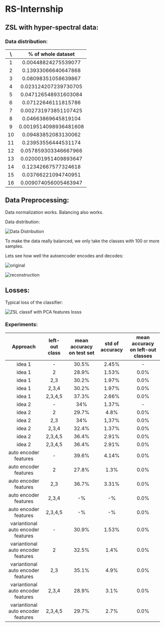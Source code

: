 # RS-Internship

## ZSL with hyper-spectral data:

### Data distribution:

| \            | % of whole dataset |
|:-----------: |:------------------:|
|      1       | 0.00448824275539077 |
|      2       | 0.13933066640647868  |
|      3       | 0.08098351058639867 |
|      4       | 0.023124207239730705|
|      5       | 0.047126548931603084|
|      6       | 0.07122646111815786|
|      7       | 0.002731973851107425|
|      8       | 0.04663869645819104|
|      9       | 0.0019514098936481608|
|     10       | 0.09483852083130062|
|     11       | 0.23953556444531174|
|     12       | 0.057859303346667966|
|     13       | 0.020001951409893647|
|     14       | 0.12342667577324618|
|     15       | 0.03766221094740951|
|     16       | 0.009074056005463947|


## Data Preprocessing:
Data normalization works. Balancing also works.

Data distribution:

![Data Distribution](https://github.com/STrucks/RS-Internship/blob/master/exploration%20imgs/balanced_dataset.png)

To make the data really balanced, we only take the classes with 100 or more samples.

Lets see how well the autoencoder encodes and decodes:

![original](https://github.com/STrucks/RS-Internship/blob/master/exploration%20imgs/original_example.png)

![reconstruction](https://github.com/STrucks/RS-Internship/blob/master/exploration%20imgs/reconstruction_example.png)

## Losses:
Typical loss of the classifier:

![ZSL classif with PCA features losss](https://github.com/STrucks/RS-Internship/blob/master/exploration%20imgs/loss_with_pca_features.png)


### Experiments:
| Approach           | left-out class | mean accuracy on test set | std of accuracy | mean accuracy on left-out classes
|:-----------: |:------------------:|:------------------:|:------------------:|:------------------:|
|     idea 1                                     | - | 30.5% | 2.45% | - |
|     idea 1                                     | 2 | 28.9% | 1.53% | 0.0%|
|     idea 1                                     | 2,3 | 30.2% | 1.97% | 0.0%|
|     idea 1                                     | 2,3,4 | 30.2% | 1.97% | 0.0%|
|     idea 1                                     | 2,3,4,5 | 37.3% | 2.66% | 0.0%|
|     idea 2                                     | - | 34% | 1.37% | - |
|     idea 2                                     | 2 | 29.7% | 4.8% | 0.0%|
|     idea 2                                     | 2,3 | 34% | 1,37% | 0.0%|
|     idea 2                                     | 2,3,4 | 32.4% | 1.37% | 0.0%|
|     idea 2                                     | 2,3,4,5 | 36.4% | 2.91% | 0.0%|
|     idea 2                                     | 2,3,4,5 | 36.4% | 2.91% | 0.0%|
|     auto encoder features                      | - | 39.6% | 4.14% | 0.0%|
|     auto encoder features                      | 2 | 27.8% | 1.3% | 0.0%|
|     auto encoder features                      | 2,3 | 36.7% | 3.31% | 0.0%|
|     auto encoder features                      | 2,3,4 | -% | -% | 0.0%|
|     auto encoder features                      | 2,3,4,5 | -% | -% | 0.0%|
|     variantional auto encoder features         | - | 30.9% | 1.53% | 0.0%|
|     variantional auto encoder features         | 2 | 32.5% | 1.4% | 0.0%|
|     variantional auto encoder features         | 2,3 | 35.1% | 4.9% | 0.0%|
|     variantional auto encoder features         | 2,3,4 | 28.9% | 3.1% | 0.0%|
|     variantional auto encoder features         | 2,3,4,5 | 29.7% | 2.7% | 0.0%|










